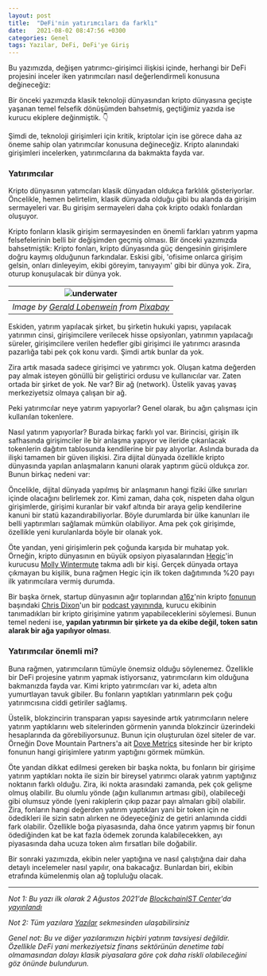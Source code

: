 ```yaml
---
layout: post
title:  "DeFi'nin yatırımcıları da farklı"
date:   2021-08-02 08:47:56 +0300
categories: Genel
tags: Yazılar, DeFi, DeFi'ye Giriş
---
```


Bu yazımızda, değişen yatırımcı-girişimci ilişkisi içinde, herhangi bir DeFi projesini inceler iken yatırımcıları nasıl değerlendirmeli konusuna değineceğiz: 

Bir önceki yazımızda klasik teknoloji dünyasından kripto dünyasına geçişte yaşanan temel felsefik dönüşümden bahsetmiş, geçtiğimiz yazıda ise kurucu ekiplere değinmiştik. 👇


Şimdi de, teknoloji girişimleri için kritik, kriptolar için ise görece daha az öneme sahip olan yatırımcılar konusuna değineceğiz. Kripto alanındaki girişimleri incelerken, yatırımcılarına da bakmakta fayda var. 

### Yatırımcılar
Kripto dünyasının yatımcıları klasik dünyadan oldukça farklılık gösteriyorlar. Öncelikle, hemen belirtelim, klasik dünyada olduğu gibi bu alanda da girişim sermayeleri var. Bu girişim sermayeleri daha çok kripto odaklı fonlardan oluşuyor. 

Kripto fonların klasik girişim sermayesinden en önemli farkları yatırım yapma felsefelerinin belli bir değişimden geçmiş olması. Bir önceki yazımızda bahsetmiştik: Kripto fonları, kripto dünyasında güç dengesinin girişimlere doğru kaymış olduğunun farkındalar.  Eskisi gibi, 'ofisime onlarca girişim gelsin, onları dinleyeyim, ekibi göreyim, tanıyayım' gibi bir dünya yok. Zira, oturup konuşulacak bir dünya yok. 

| ![underwater](/assets/underwater-3237936_800.jpg.jpg)|
|:--:| 
| *Image by [Gerald Lobenwein](https://pixabay.com/users/globenwein-8397623/) from [Pixabay](https://pixabay.com/)*|

Eskiden, yatırım yapılacak şirket, bu şirketin hukuki yapısı, yapılacak yatırımın cinsi, girişimcilere verilecek hisse opsiyonları, yatırımın yapılacağı süreler, girişimcilere verilen hedefler gibi girişimci ile yatırımcı arasında pazarlığa tabi pek çok konu vardı. Şimdi artık bunlar da yok. 

Zira artık masada sadece girişimci ve yatırımcı yok. Oluşan katma değerden pay almak isteyen gönüllü bir geliştirici ordusu ve kullanıcılar var. Zaten ortada bir şirket de yok. Ne var? Bir ağ (network). Üstelik yavaş yavaş merkeziyetsiz olmaya çalışan bir ağ. 

Peki yatırımcılar neye yatırım yapıyorlar? Genel olarak, bu ağın çalışması için kullanılan tokenlere. 

Nasıl yatırım yapıyorlar? Burada birkaç farklı yol var. Birincisi, girişin ilk safhasında girişimciler ile bir anlaşma yapıyor ve ileride çıkarılacak tokenlerin dağıtım tablosunda kendilerine bir pay alıyorlar. Aslında burada da ilişki tamamen bir güven ilişkisi. Zira dijital dünyada özellikle kripto dünyasında yapılan anlaşmaların kanuni olarak yaptırım gücü oldukça zor.  Bunun birkaç nedeni var:

Öncelikle, dijital dünyada yapılmış bir anlaşmanın hangi fiziki ülke sınırları içinde olacağını belirlemek zor. Kimi zaman, daha çok, nispeten daha olgun girişimlerde, girişimi kuranlar bir vakıf altında bir araya gelip kendilerine kanuni bir statü kazandırabiliyorlar. Böyle durumlarda bir ülke kanunları ile belli yaptırımları sağlamak mümkün olabiliyor. Ama pek çok girişimde, özellikle yeni kurulanlarda böyle bir olanak yok. 

Öte yandan, yeni girişimlerin pek çoğunda karşıda bir muhatap yok. Örneğin, kripto dünyasının en büyük opsiyon piyasalarından [Hegic](https://www.hegic.co)'in kurucusu [Molly Wintermute](twitter.com/0mllwntrmt3) takma adlı bir kişi. Gerçek dünyada ortaya çıkmayan bu kişilik, buna rağmen Hegic için ilk token dağıtımında %20 payı ilk yatırımcılara vermiş durumda.  

Bir başka örnek, startup dünyasının ağır toplarından [a16z](https://a16z.com/)'nin kripto [fonunun](https://a16z.com/crypto/) başındaki [Chris Dixon](https://cdixon.org/)'un bir [podcast yayınında](https://shows.banklesshq.com/p/the-fourth-crypto-cycle-chris-dixon), kurucu ekibinin tanımadıkları bir kripto girişimine yatırım yapabileceklerini söylemesi. Bunun temel nedeni ise, **yapılan yatırımın bir şirkete ya da ekibe değil, token satın alarak bir ağa yapılıyor olması**.

### Yatırımcılar önemli mi?

Buna rağmen, yatırımcıların tümüyle önemsiz olduğu söylenemez. Özellikle bir DeFi projesine yatırım yapmak istiyorsanız, yatırımcıların kim olduğuna bakmanızda fayda var. Kimi kripto yatırımcıları var ki, adeta altın yumurtlayan tavuk gibiler. Bu fonların yaptıkları yatırımların pek çoğu yatırımcısına ciddi getiriler sağlamış. 

Üstelik, blokzincirin transparan yapısı sayesinde artık yatırımcıların nelere yatırım yaptıklarını web sitelerinden görmenin yanında blokzincir üzerindeki hesaplarında da görebiliyorsunuz. Bunun için oluşturulan özel siteler de var. Örneğin Dove Mountain Partners'a ait [Dove Metrics](https://www.dovemetrics.com/) sitesinde her bir kripto fonunun hangi girişimlere yatırım yaptığını görmek mümkün. 

Öte yandan dikkat edilmesi gereken bir başka nokta, bu fonların bir girişime yatırım yaptıkları nokta ile sizin bir bireysel yatırımcı olarak yatırım yaptığınız noktanın farklı olduğu. Zira, iki nokta arasındaki zamanda, pek çok gelişme olmuş olabilir. Bu olumlu yönde (ağın kullanımın artması gibi), olabileceği gibi olumsuz yönde (yeni rakiplerin çıkıp pazar payı almaları gibi) olabilir. Zira, fonların hangi değerden yatırım yaptıkları yani bir token için ne ödedikleri ile sizin satın alırken ne ödeyeceğiniz de getiri anlamında ciddi fark olabilir. Özellikle boğa piyasasında, daha önce yatırım yapmış bir fonun ödediğinden kat be kat fazla ödemek zorunda kalabilecekken, ayı piyasasında daha ucuza token alım fırsatları bile doğabilir. 

Bir sonraki yazımızda, ekibin neler yaptığına ve nasıl çalıştığına dair daha detaylı incelemeler nasıl yapılır, ona bakacağız. Bunlardan biri, ekibin etrafında kümelenmiş olan ağ topluluğu olacak. 


---

*Not 1: Bu yazı ilk olarak 2 Ağustos 2021'de [BlockchainIST Center](https://medium.com/blockchainist-center)'da [yayınlandı](https://medium.com/blockchainist-center/kripto-d%C3%BCnyas%C4%B1nda-de%C4%9Fi%C5%9Fen-giri%C5%9Fimci-yat%C4%B1r%C4%B1mc%C4%B1-i%CC%87li%C5%9Fkisi-b5e54676180f)*

*Not 2: Tüm yazılara [Yazılar](/articles/) sekmesinden ulaşabilirsiniz*

*Genel not: Bu ve diğer yazılarımızın hiçbiri yatırım tavsiyesi değildir. Özellikle DeFi yani merkeziyetsiz finans sektörünün denetime tabi olmamasından dolayı klasik piyasalara göre çok daha riskli olabileceğini göz önünde bulundurun.* 
